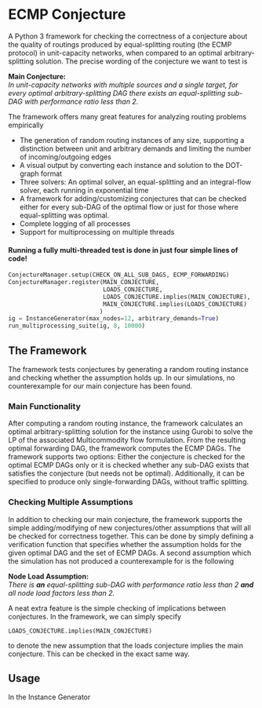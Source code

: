 # ECMP Conjecture

A Python 3 framework for checking the correctness of a conjecture about the quality of routings produced by equal-splitting routing (the ECMP protocol) in unit-capacity networks, when compared to an optimal arbitrary-splitting solution. The precise wording of the conjecture we want to test is

**Main Conjecture:**</br>
*In unit-capacity networks with multiple sources and a single target, for every optimal arbitrary-splitting DAG there exists an equal-splitting sub-DAG with performance ratio less than 2.*

The framework offers many great features for analyzing routing problems empirically

- The generation of random routing instances of any size, supporting a distinction between unit and arbitrary demands and limiting the number of incoming/outgoing edges
- A visual output by converting each instance and solution to the DOT-graph format
- Three solvers: An optimal solver, an equal-splitting and an integral-flow solver, each running in exponential time
- A framework for adding/customizing conjectures that can be checked either for every sub-DAG of the optimal flow or just for those where equal-splitting was optimal.
- Complete logging of all processes
- Support for multiprocessing on multiple threads

#### Running a fully multi-threaded test is done in just four simple lines of code!

```python
ConjectureManager.setup(CHECK_ON_ALL_SUB_DAGS, ECMP_FORWARDING)
ConjectureManager.register(MAIN_CONJECTURE,
                           LOADS_CONJECTURE,
                           LOADS_CONJECTURE.implies(MAIN_CONJECTURE),
                           MAIN_CONJECTURE.implies(LOADS_CONJECTURE)
                          )
ig = InstanceGenerator(max_nodes=12, arbitrary_demands=True)
run_multiprocessing_suite(ig, 8, 10000)
```

## The Framework

The framework tests conjectures by generating a random routing instance and checking whether the assumption holds up. In our simulations, no counterexample for our main conjecture has been found.

### Main Functionality 

After computing a random routing instance, the framework calculates an optimal arbitrary-splitting solution for the instance using Gurobi to solve the LP of the associated Multicommodity flow formulation.  From the resulting optimal forwarding DAG, the framework computes the ECMP DAGs. The framework supports two options: Either the conjecture is checked for the optimal ECMP DAGs only or it is checked whether any sub-DAG exists that satisfies the conjecture (but needs not be optimal). Additionally, it can be specified to produce only single-forwarding DAGs, without traffic splitting.

### Checking Multiple Assumptions

In addition to checking our main conjecture, the framework supports the simple adding/modifying of new conjectures/other assumptions that will all be checked for correctness together. This can be done by simply defining a verification function that specifies whether the assumption holds for the given optimal DAG and the set of ECMP DAGs. A second assumption which the simulation has not produced a counterexample for is the following

**Node Load Assumption:</br>** 
*There is **an** equal-splitting sub-DAG with performance ratio less than 2 **and** all node load factors less than 2.*

A neat extra feature is the simple checking of implications between conjectures. In the framework, we can simply specify

```
LOADS_CONJECTURE.implies(MAIN_CONJECTURE)
```

to denote the new assumption that the loads conjecture implies the main conjecture. This can be checked in the exact same way.

## Usage

In the Instance Generator



